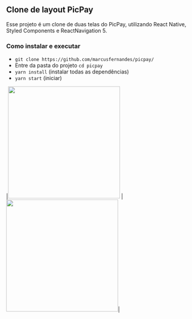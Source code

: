 ## Clone de layout PicPay

Esse projeto é um clone de duas telas do PicPay, utilizando React Native, Styled Components e ReactNavigation 5.

### Como instalar e executar
- ``` git clone https://github.com/marcusfernandes/picpay/ ```
- Entre da pasta do projeto ```cd picpay ```
- ``` yarn install ``` (instalar todas as dependências)
- ``` yarn start ``` (iniciar)

|<img src="https://user-images.githubusercontent.com/39469864/88748925-98c27800-d128-11ea-8494-1df09576f010.png" width="300" />
|<img src="https://user-images.githubusercontent.com/39469864/88749087-f3f46a80-d128-11ea-9bdd-3454fc5968fa.png" width="300" />|
